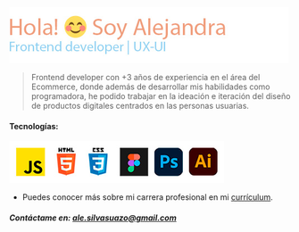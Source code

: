 ![Presentación](https://github.com/alelulu/alelulu/blob/main/presleft1.jpg?raw=true)

 > Frontend developer con +3 años de experiencia en el área del Ecommerce, donde además de desarrollar mis habilidades como programadora, he podido trabajar en la ideación e iteración del diseño de productos digitales centrados en las personas usuarias.

#### Tecnologías:
![Tecnologías](https://github.com/alelulu/alelulu/blob/main/tecno1.jpg?raw=true)
- Puedes conocer más sobre mi carrera profesional en mi [currículum](#).

##### Contáctame en: ale.silvasuazo@gmail.com
